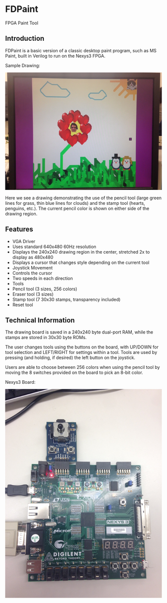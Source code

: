 # FDPaint
FPGA Paint Tool

## Introduction
FDPaint is a basic version of a classic desktop paint program, such as MS Paint, built in Verilog to run on the Nexys3 FPGA.

Sample Drawing:

![](https://raw.githubusercontent.com/Daniel-Norman/FDPaint/master/sample.jpg)

Here we see a drawing demonstrating the use of the pencil tool (large green lines for grass, thin blue lines for clouds) and the stamp tool (hearts, penguins, etc.). The current pencil color is shown on either side of the drawing region.

## Features
* VGA Driver
 * Uses standard 640x480 60Hz resolution
 * Displays the 240x240 drawing region in the center, stretched 2x to display as 480x480
 * Displays a cursor that changes style depending on the current tool
* Joystick Movement
 * Controls the cursor
 * Two speeds in each direction
* Tools
 * Pencil tool (3 sizes, 256 colors)
 * Eraser tool (3 sizes)
 * Stamp tool (7 30x30 stamps, transparency included)
 * Reset tool

## Technical Information
The drawing board is saved in a 240x240 byte dual-port RAM, while the stamps are stored in 30x30 byte ROMs.

The user changes tools using the buttons on the board, with UP/DOWN for tool selection and LEFT/RIGHT for settings within a tool. Tools are used by pressing (and holding, if desired) the left button on the joystick.

Users are able to choose between 256 colors when using the pencil tool by moving the 8 switches provided on the board to pick an 8-bit color.

Nexys3 Board:

![](https://raw.githubusercontent.com/Daniel-Norman/FDPaint/master/board.jpg)

